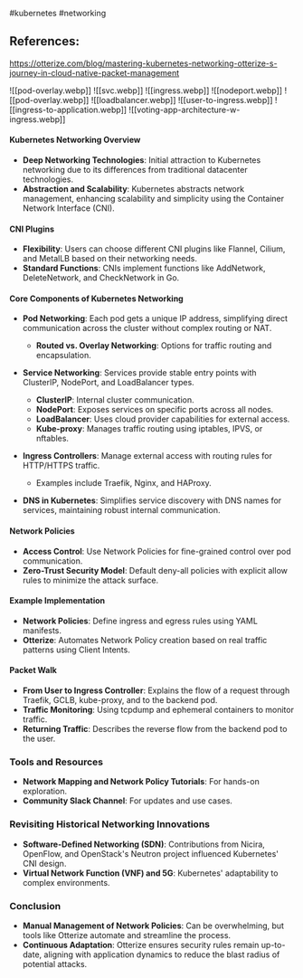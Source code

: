 #kubernetes #networking 

## References:
https://otterize.com/blog/mastering-kubernetes-networking-otterize-s-journey-in-cloud-native-packet-management

![[pod-overlay.webp]]
![[svc.webp]]
![[ingress.webp]]
![[nodeport.webp]]
![[pod-overlay.webp]]
![[loadbalancer.webp]]
![[user-to-ingress.webp]]
![[ingress-to-application.webp]]
![[voting-app-architecture-w-ingress.webp]]
#### Kubernetes Networking Overview
- **Deep Networking Technologies**: Initial attraction to Kubernetes networking due to its differences from traditional datacenter technologies.
- **Abstraction and Scalability**: Kubernetes abstracts network management, enhancing scalability and simplicity using the Container Network Interface (CNI).

#### CNI Plugins
- **Flexibility**: Users can choose different CNI plugins like Flannel, Cilium, and MetalLB based on their networking needs.
- **Standard Functions**: CNIs implement functions like AddNetwork, DeleteNetwork, and CheckNetwork in Go.

#### Core Components of Kubernetes Networking
- **Pod Networking**: Each pod gets a unique IP address, simplifying direct communication across the cluster without complex routing or NAT.
  - **Routed vs. Overlay Networking**: Options for traffic routing and encapsulation.

- **Service Networking**: Services provide stable entry points with ClusterIP, NodePort, and LoadBalancer types.
  - **ClusterIP**: Internal cluster communication.
  - **NodePort**: Exposes services on specific ports across all nodes.
  - **LoadBalancer**: Uses cloud provider capabilities for external access.
  - **Kube-proxy**: Manages traffic routing using iptables, IPVS, or nftables.

- **Ingress Controllers**: Manage external access with routing rules for HTTP/HTTPS traffic.
  - Examples include Traefik, Nginx, and HAProxy.

- **DNS in Kubernetes**: Simplifies service discovery with DNS names for services, maintaining robust internal communication.

#### Network Policies
- **Access Control**: Use Network Policies for fine-grained control over pod communication.
- **Zero-Trust Security Model**: Default deny-all policies with explicit allow rules to minimize the attack surface.

#### Example Implementation
- **Network Policies**: Define ingress and egress rules using YAML manifests.
- **Otterize**: Automates Network Policy creation based on real traffic patterns using Client Intents.

#### Packet Walk
- **From User to Ingress Controller**: Explains the flow of a request through Traefik, GCLB, kube-proxy, and to the backend pod.
- **Traffic Monitoring**: Using tcpdump and ephemeral containers to monitor traffic.
- **Returning Traffic**: Describes the reverse flow from the backend pod to the user.

### Tools and Resources
- **Network Mapping and Network Policy Tutorials**: For hands-on exploration.
- **Community Slack Channel**: For updates and use cases.

### Revisiting Historical Networking Innovations
- **Software-Defined Networking (SDN)**: Contributions from Nicira, OpenFlow, and OpenStack's Neutron project influenced Kubernetes' CNI design.
- **Virtual Network Function (VNF) and 5G**: Kubernetes' adaptability to complex environments.

### Conclusion
- **Manual Management of Network Policies**: Can be overwhelming, but tools like Otterize automate and streamline the process.
- **Continuous Adaptation**: Otterize ensures security rules remain up-to-date, aligning with application dynamics to reduce the blast radius of potential attacks.

